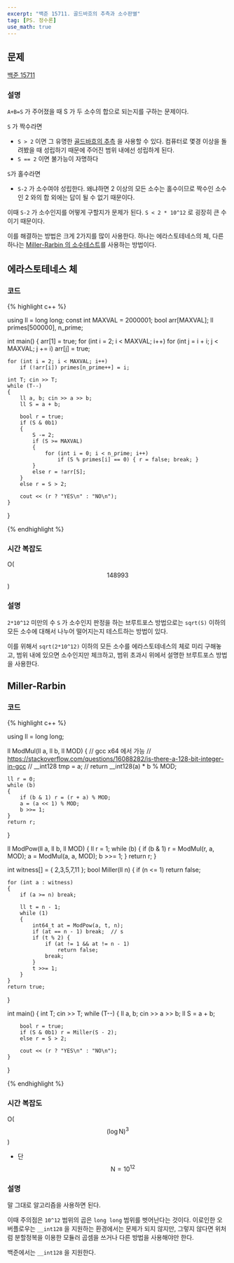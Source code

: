 ```yaml
---
excerpt: "백준 15711. 골드바흐의 추측과 소수판별"
tag: [PS. 정수론]
use_math: true
---
```


## 문제

[백준 15711](https://www.acmicpc.net/problem/15711)

### 설명

```A+B=S``` 가 주어졌을 때 S 가 두 소수의 합으로 되는지를 구하는 문제이다.

```S``` 가 짝수라면
+ ```S > 2``` 이면 그 유명한 [골드바흐의 추측](https://ko.wikipedia.org/wiki/%EA%B3%A8%EB%93%9C%EB%B0%94%ED%9D%90%EC%9D%98_%EC%B6%94%EC%B8%A1) 을 사용할 수 있다. 컴퓨터로 몇경 이상을 돌려봤을 때 성립하기 때문에 주어진 범위 내에선 성립하게 된다. 
+ ```S == 2``` 이면 불가능이 자명하다

```S```가 홀수라면
+ ```S-2``` 가 소수여야 성립한다. 왜냐하면 2 이상의 모든 소수는 홀수이므로 짝수인 소수인 2 와의 합 외에는 답이 될 수 없기 때문이다.

이때 ```S-2``` 가 소수인지를 어떻게 구할지가 문제가 된다. ```S < 2 * 10^12``` 로 굉장히 큰 수이기 때문이다.

이를 해결하는 방법은 크게 2가지를 많이 사용한다. 하나는 에라스토테네스의 체, 다른 하나는 [Miller-Rarbin 의 소수테스트](https://en.wikipedia.org/wiki/Miller%E2%80%93Rabin_primality_test)를 사용하는 방법이다.

## 에라스토테네스 체

### 코드

{% highlight c++ %}

using ll = long long;
const int MAXVAL = 2000001;
bool arr[MAXVAL];
ll primes[500000], n_prime;

int main()
{
	arr[1] = true;
	for (int i = 2; i < MAXVAL; i++)
		for (int j = i + i; j < MAXVAL; j += i)
			arr[j] = true;

	for (int i = 2; i < MAXVAL; i++)
		if (!arr[i]) primes[n_prime++] = i;
	
	int T; cin >> T;
	while (T--)
	{
		ll a, b; cin >> a >> b;
		ll S = a + b;

		bool r = true;
		if (S & 0b1)
		{
			S -= 2;
			if (S >= MAXVAL)
			{
				for (int i = 0; i < n_prime; i++)
					if (S % primes[i] == 0) { r = false; break; }
			}
			else r = !arr[S];		
		}
		else r = S > 2;
	
		cout << (r ? "YES\n" : "NO\n");
	}
}

{% endhighlight %}


### 시간 복잡도

O($$ 148993 $$)


### 설명

```2*10^12``` 미만의 수 ```S``` 가 소수인지 판정을 하는 브루트포스 방법으로는 ```sqrt(S)``` 이하의 모든 소수에 대해서 나누어 떨어지는지 테스트하는 방법이 있다.

이를 위해서 ```sqrt(2*10^12)``` 이하의 모든 소수를 에라스토테네스의 체로 미리 구해놓고, 범위 내에 있으면 소수인지만 체크하고, 범위 초과시 위에서 설명한 브루트포스 방법을 사용한다.


## Miller-Rarbin

### 코드

{% highlight c++ %}

using ll = long long;

ll ModMul(ll a, ll b, ll MOD)
{
	// gcc x64  에서 가능
	// https://stackoverflow.com/questions/16088282/is-there-a-128-bit-integer-in-gcc
	// __int128 tmp = a;
	// return __int128(a) * b % MOD;

	ll r = 0;
	while (b)
	{
		if (b & 1) r = (r + a) % MOD;
		a = (a << 1) % MOD;
		b >>= 1;
	}
	return r;
}


ll ModPow(ll a, ll b, ll MOD)
{
	ll r = 1;
	while (b)
	{
		if (b & 1) r = ModMul(r, a, MOD);
		a = ModMul(a, a, MOD);
		b >>= 1;
	}
	return r;
}

int witness[] = { 2,3,5,7,11 };
bool Miller(ll n)
{
	if (n <= 1) return false;

	for (int a : witness)
	{
		if (a >= n) break;

		ll t = n - 1;
		while (1)
		{
			int64_t at = ModPow(a, t, n);
			if (at == n - 1) break;  // s
			if (t % 2) {
				if (at != 1 && at != n - 1)
					return false;
				break;
			}
			t >>= 1;
		}
	}
	return true;
}


int main()
{
	int T; cin >> T;
	while (T--)
	{
		ll a, b; cin >> a >> b;
		ll S = a + b;

		bool r = true;
		if (S & 0b1) r = Miller(S - 2);
		else r = S > 2;

		cout << (r ? "YES\n" : "NO\n");
	}
}

{% endhighlight %}


### 시간 복잡도

O($$ (\log{\mathrm{N}})^3 $$)
+ 단 $$\mathrm{N}=10^{12}$$

### 설명

말 그대로 알고리즘을 사용하면 된다. 

이때 주의점은 ```10^12``` 범위의 곱은 ```long long``` 범위를 벗어난다는 것이다. 이로인한 오버플로우는 ```__int128``` 을 지원하는 환경에서는 문제가 되지 않지만, 그렇지 않다면 위처럼 분할정복을 이용한 모듈러 곱셈을 쓰거나 다른 방법을 사용해야만 한다. 

백준에서는 ```__int128``` 을 지원한다.
